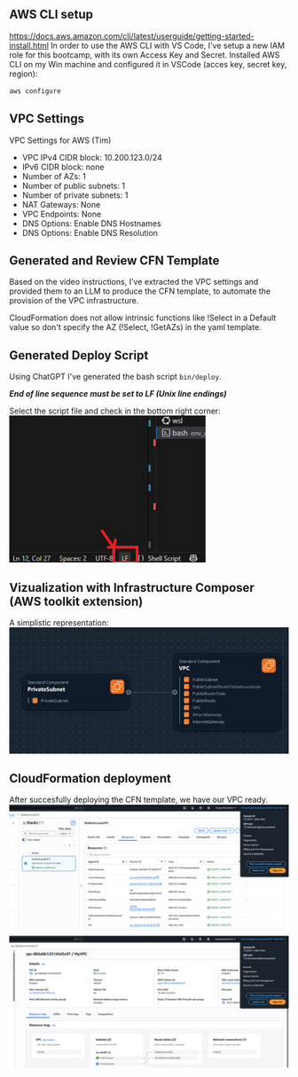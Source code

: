 ## AWS CLI setup

https://docs.aws.amazon.com/cli/latest/userguide/getting-started-install.html
In order to use the AWS CLI with VS Code, I've setup a new IAM role for this bootcamp, with its own Access Key and Secret. 
Installed AWS CLI on my Win machine and configured it in VSCode (acces key, secret key, region):
```sh
aws configure
```
## VPC Settings
VPC Settings for AWS (Tim)

- VPC IPv4 CIDR block: 10.200.123.0/24
- IPv6 CIDR block: none
- Number of AZs: 1
- Number of public subnets: 1
- Number of private subnets: 1
- NAT Gateways: None
- VPC Endpoints: None
- DNS Options: Enable DNS Hostnames
- DNS Options: Enable DNS Resolution

## Generated and Review CFN Template

Based on the video instructions, I've extracted the VPC settings and provided them to an LLM to produce the CFN template, to automate the  provision of the VPC infrastructure.

CloudFormation does not allow intrinsic functions like !Select in a Default value so don't specify the AZ (!Select, !GetAZs) in the yaml template.

## Generated Deploy Script

Using ChatGPT I've generated the bash script `bin/deploy`.

***End of line sequence must be set to LF (Unix line endings)***

Select the script file and check in the bottom right corner:
![alt text](assets/end_of_line.png)

## Vizualization with Infrastructure Composer (AWS toolkit extension)

A simplistic representation:
![alt text](assets/aws_infra_composer.png)

## CloudFormation deployment

After succesfully deploying the CFN template, we have our VPC ready. 
![alt text](assets/cfn_vpc.png)
![alt text](assets/myvpc.png)